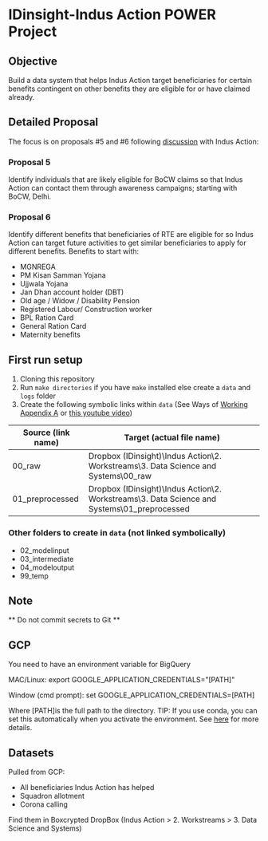 # IDinsight-Indus Action POWER Project

## Objective
Build a data system that helps Indus Action target beneficiaries for certain benefits contingent on other benefits they are eligible for or have claimed already.

## Detailed Proposal
The focus is on proposals #5 and #6 following [discussion](https://docs.google.com/document/d/1Q-YMbRrrZ715-hJ8NDbOjx5tRWdgrjtc03N8OLHP4wE/edit#) with Indus Action:

### Proposal 5
Identify individuals that are likely eligible for BoCW claims so that Indus Action can contact them through awareness campaigns; starting with BoCW, Delhi.

### Proposal 6
Identify different benefits that beneficiaries of RTE are eligible for so Indus Action can target future activities to get similar beneficiaries to apply for different benefits.
Benefits to start with:
- MGNREGA
- PM Kisan Samman Yojana
- Ujjwala Yojana
- Jan Dhan account holder (DBT)
- Old age / Widow / Disability Pension
- Registered Labour/ Construction worker
- BPL Ration Card
- General Ration Card
- Maternity benefits

## First run setup
1. Cloning this repository
2. Run `make directories` if you have `make` installed else create a `data`  and `logs` folder
3. Create the following symbolic links within `data`
   (See Ways of [Working Appendix A](https://docs.google.com/document/d/118Bw155iqn9x7PQ25TlkH8FqKH8aHFidGYp3d0nD7k4/edit#heading=h.nuhdqpgbwoxd) or [this youtube video](https://www.youtube.com/watch?v=43mGItOoJIM))

| Source (link name) | Target (actual file name) |
|----|----|
| 00_raw | Dropbox (IDinsight)\Indus Action\2. Workstreams\3. Data Science and Systems\00_raw |
| 01_preprocessed | Dropbox (IDinsight)\Indus Action\2. Workstreams\3. Data Science and Systems\01_preprocessed |

### Other folders to create in `data` (not linked symbolically)
- 02_modelinput
- 03_intermediate
- 04_modeloutput
- 99_temp

## Note
** Do not commit secrets to Git ** 

## GCP
You need to have an environment variable for BigQuery

MAC/Linux:  export GOOGLE_APPLICATION_CREDENTIALS="[PATH]"

Window (cmd prompt): set GOOGLE_APPLICATION_CREDENTIALS=[PATH] 

Where [PATH]is the full path to the directory. 
TIP: If you use conda, you can set this automatically when you activate the environment. See [here](https://conda.io/projects/conda/en/latest/user-guide/tasks/manage-environments.html#saving-environment-variables) for more details.

## Datasets
Pulled from GCP:
- All beneficiaries Indus Action has helped
- Squadron allotment
- Corona calling

Find them in Boxcrypted DropBox (Indus Action > 2. Workstreams > 3. Data Science and Systems)





